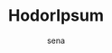 ---
layout: ipsumpage

title: HodorIpsum
key: hodoripsum
description: "Hodor hodor hodor"
author: sena
collaborative: true


genBtnText: "Hodor!"


language:
  - name: English
    text:
    - "Hodor! Hodor hodor."
    - "Hodor hodor HODOR! Hodor."
    - "Hodor, hodor. Hodor. Hodor."
    - "Hodor hodor."
    - "HODOR hodor, hodor."
    - "hodor, hodor. Hodor."
    - "hodor... Hodor hodor."
    - "hodor?"
    - "HODOR?"
    - "hodor hodor!"
    - "HODOR HODOR!"
    - "hodor, hodor, hodor hodor."
---